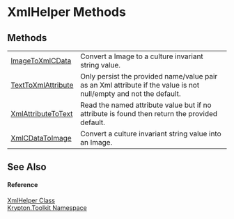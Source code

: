 # XmlHelper Methods




## Methods
<table>
<tr>
<td><a href="aedb1140-1894-8de3-967d-92e734897470.md">ImageToXmlCData</a></td>
<td>Convert a Image to a culture invariant string value.</td></tr>
<tr>
<td><a href="81cef850-2009-3f7e-4e12-7e9d7810a46d.md">TextToXmlAttribute</a></td>
<td>Only persist the provided name/value pair as an Xml attribute if the value is not null/empty and not the default.</td></tr>
<tr>
<td><a href="6ccbf510-ffc7-a2c9-0eca-7e8df0934ddc.md">XmlAttributeToText</a></td>
<td>Read the named attribute value but if no attribute is found then return the provided default.</td></tr>
<tr>
<td><a href="0098c17e-47de-913f-e03f-b6feba53aaff.md">XmlCDataToImage</a></td>
<td>Convert a culture invariant string value into an Image.</td></tr>
</table>

## See Also


#### Reference
<a href="51091e9d-6423-049a-ae4f-e48900b46077.md">XmlHelper Class</a>  
<a href="79d2eac2-21f4-54ff-7552-b20c33c30600.md">Krypton.Toolkit Namespace</a>  
